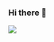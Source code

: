 ### Hi there 👋

<a href="버튼을 눌렀을 때 이동할 링크" target="_blank"><img src="https://img.shields.io/badge/#ECD53F?style=plastic&logo=로고"/></a>

<!--
**seodevv/seodevv** is a ✨ _special_ ✨ repository because its `README.md` (this file) appears on your GitHub profile.

Here are some ideas to get you started:

- 🔭 I’m currently working on ...
- 🌱 I’m currently learning ...
- 👯 I’m looking to collaborate on ...
- 🤔 I’m looking for help with ...
- 💬 Ask me about ...
- 📫 How to reach me: ...
- 😄 Pronouns: ...
- ⚡ Fun fact: ...
-->
